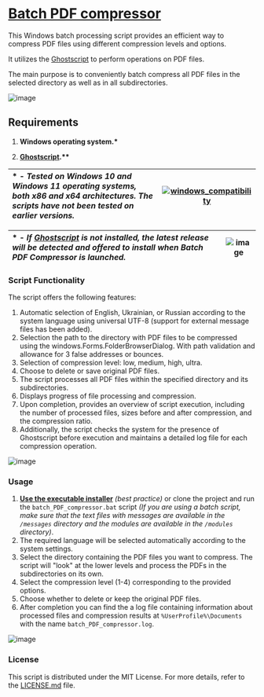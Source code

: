 # [Batch PDF compressor](https://github.com/sergeiown/batch_PDF_compressor/releases)

This Windows batch processing script provides an efficient way to compress PDF files using different compression levels and options. 

It utilizes the [Ghostscript](https://www.ghostscript.com/) to perform operations on PDF files.  

The main purpose is to conveniently batch compress all PDF files in the selected directory as well as in all subdirectories.

![image](https://github.com/sergeiown/batch_PDF_compressor/assets/112722061/4023a1b7-5b51-4f55-91a6-7b34245f0af4)

## Requirements

1. **Windows operating system.\***
   
2. **[Ghostscript](https://www.ghostscript.com/).\*\***

| \* \- *Tested on Windows 10 and Windows 11 operating systems, both x86 and x64 architectures. The scripts have not been tested on earlier versions.* |                       [![windows_compatibility](https://github.com/user-attachments/assets/db2b5487-b5bf-45d9-8948-48bb88162f17)](https://en.wikipedia.org/wiki/List_of_Microsoft_Windows_versions)                       |
| :--- | :---: |

| \* \- *If [Ghostscript](https://www.ghostscript.com/) is not installed, the latest release will be detected and offered to install when Batch PDF Compressor is launched.* |                       ![image](https://github.com/sergeiown/batch_PDF_compressor/assets/112722061/ed8ea024-9edf-43b4-829b-925daa2c9071)                       |
| :--- | :---: |

### Script Functionality

The script offers the following features:

1. Automatic selection of English, Ukrainian, or Russian according to the system language using universal UTF-8 (support for external message files has been added).
2. Selection the path to the directory with PDF files to be compressed using the windows.Forms.FolderBrowserDialog. With path validation and allowance for 3 false addresses or bounces.
3. Selection of compression level: low, medium, high, ultra.
4. Choose to delete or save original PDF files.
5. The script processes all PDF files within the specified directory and its subdirectories.
6. Displays progress of file processing and compression.
7. Upon completion, provides an overview of script execution, including the number of processed files, sizes before and after compression, and the compression ratio.
8. Additionally, the script checks the system for the presence of Ghostscript before execution and maintains a detailed log file for each compression operation.

![image](https://github.com/sergeiown/batch_PDF_compressor/assets/112722061/d01cc59a-68e3-40ae-acbd-68d9529d07ec)

### Usage

1. **[Use the executable installer](https://github.com/sergeiown/batch_PDF_compressor/releases)** *(best practice)* or clone the project and run the `batch_PDF_compressor.bat` script *(If you are using a batch script, make sure that the text files with messages are available in the `/messages` directory and the modules are available in the `/modules` directory)*.
2. The required language will be selected automatically according to the system settings.
3. Select the directory containing the PDF files you want to compress. The script will "look" at the lower levels and process the PDFs in the subdirectories on its own.
4. Select the compression level (1-4) corresponding to the provided options.
5. Choose whether to delete or keep the original PDF files.
6. After completion you can find the a log file containing information about processed files and compression results at `%UserProfile%\Documents` with the name `batch_PDF_compressor.log`.

![image](https://github.com/sergeiown/batch_PDF_compressor/assets/112722061/8c874426-ffab-4d7e-8749-0e70e52fbdb2)

### License

This script is distributed under the MIT License. For more details, refer to the [LICENSE.md](https://github.com/sergeiown/compress_PDF/blob/main/LICENSE.md) file.
